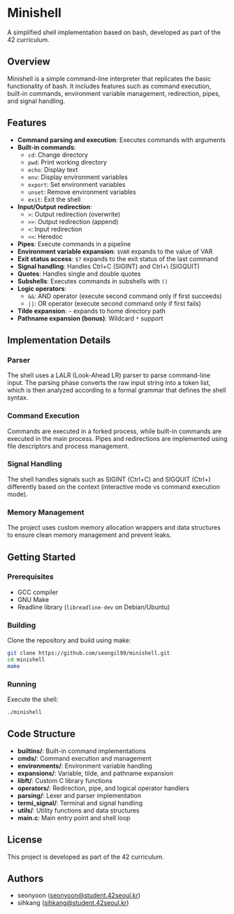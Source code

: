 # Minishell

A simplified shell implementation based on bash, developed as part of the 42 curriculum.

## Overview

Minishell is a simple command-line interpreter that replicates the basic functionality of bash. It includes features such as command execution, built-in commands, environment variable management, redirection, pipes, and signal handling.

## Features

- **Command parsing and execution**: Executes commands with arguments
- **Built-in commands**:
  - `cd`: Change directory
  - `pwd`: Print working directory
  - `echo`: Display text
  - `env`: Display environment variables
  - `export`: Set environment variables
  - `unset`: Remove environment variables
  - `exit`: Exit the shell
- **Input/Output redirection**:
  - `>`: Output redirection (overwrite)
  - `>>`: Output redirection (append)
  - `<`: Input redirection
  - `<<`: Heredoc
- **Pipes**: Execute commands in a pipeline
- **Environment variable expansion**: `$VAR` expands to the value of VAR
- **Exit status access**: `$?` expands to the exit status of the last command
- **Signal handling**: Handles Ctrl+C (SIGINT) and Ctrl+\ (SIGQUIT)
- **Quotes**: Handles single and double quotes
- **Subshells**: Executes commands in subshells with `()`
- **Logic operators**:
  - `&&`: AND operator (execute second command only if first succeeds)
  - `||`: OR operator (execute second command only if first fails)
- **Tilde expansion**: `~` expands to home directory path
- **Pathname expansion (bonus)**: Wildcard `*` support

## Implementation Details

### Parser

The shell uses a LALR (Look-Ahead LR) parser to parse command-line input. The parsing phase converts the raw input string into a token list, which is then analyzed according to a formal grammar that defines the shell syntax.

### Command Execution

Commands are executed in a forked process, while built-in commands are executed in the main process. Pipes and redirections are implemented using file descriptors and process management.

### Signal Handling

The shell handles signals such as SIGINT (Ctrl+C) and SIGQUIT (Ctrl+\) differently based on the context (interactive mode vs command execution mode).

### Memory Management

The project uses custom memory allocation wrappers and data structures to ensure clean memory management and prevent leaks.

## Getting Started

### Prerequisites

- GCC compiler
- GNU Make
- Readline library (`libreadline-dev` on Debian/Ubuntu)

### Building

Clone the repository and build using make:

```bash
git clone https://github.com/seongil99/minishell.git
cd minishell
make
```

### Running

Execute the shell:

```bash
./minishell
```

## Code Structure

- **builtins/**: Built-in command implementations
- **cmds/**: Command execution and management
- **environments/**: Environment variable handling
- **expansions/**: Variable, tilde, and pathname expansion
- **libft/**: Custom C library functions
- **operators/**: Redirection, pipe, and logical operator handlers
- **parsing/**: Lexer and parser implementation
- **termi_signal/**: Terminal and signal handling
- **utils/**: Utility functions and data structures
- **main.c**: Main entry point and shell loop

## License

This project is developed as part of the 42 curriculum.

## Authors

- seonyoon (seonyoon@student.42seoul.kr)
- sihkang (sihkang@student.42seoul.kr)
